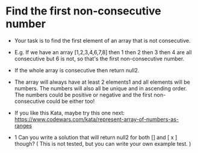 # Find the first non-consecutive number

- Your task is to find the first element of an array that is not consecutive.

- E.g. If we have an array [1,2,3,4,6,7,8] then 1 then 2 then 3 then 4 are all consecutive but 6 is not, so that's the first non-consecutive number.

- If the whole array is consecutive then return null2.

- The array will always have at least 2 elements1 and all elements will be numbers. The numbers will also all be unique and in ascending order. The numbers could be positive or negative and the first non-consecutive could be either too!

- If you like this Kata, maybe try this one next: https://www.codewars.com/kata/represent-array-of-numbers-as-ranges

- 1 Can you write a solution that will return null2 for both [] and [ x ] though? ( This is not tested, but you can write your own example test. )
